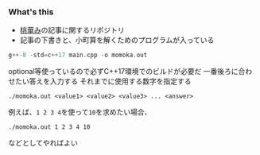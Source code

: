 ### What's this 
- [桃華み](http://bode-mmk.hatenablog.com/entry/2017/12/09/221315)の記事に関するリポジトリ
- 記事の下書きと、小町算を解くためのプログラムが入っている
```cpp
g++-8 -std=c++17 main.cpp -o momoka.out
```
optional等使っているので必ずC++17環境でのビルドが必要だ
一番後ろに合わせたい答えを入力する
それまでに使用する数字を指定する
```
./momoka.out <value1> <value2> <value3> ... <answer>
```
例えば、`1 2 3 4`を使って`10`を求めたい場合、
```
./momoka.out 1 2 3 4 10
```
などとしてやればよい
